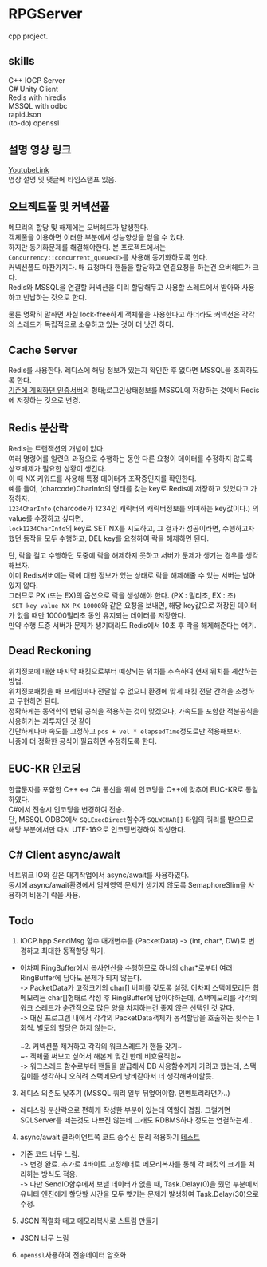 # RPGServer
cpp project.

## skills
C++ IOCP Server <br/>
C# Unity Client <br/>
Redis with hiredis <br/>
MSSQL with odbc <br/>
rapidJson <br/>
(to-do) openssl <br/>

## 설명 영상 링크
[YoutubeLink](https://youtu.be/9p8_nc-A0UU) <br/>
영상 설명 및 댓글에 타임스탬프 있음.

## 오브젝트풀 및 커넥션풀
메모리의 할당 및 해제에는 오버헤드가 발생한다. <br/>
객체풀을 이용하면 이러한 부분에서 성능향상을 얻을 수 있다. <br/>
하지만 동기화문제를 해결해야한다. 본 프로젝트에서는 ```Concurrency::concurrent_queue<T>```를 사용해 동기화하도록 한다.<br/>
커넥션풀도 마찬가지다. 매 요청마다 핸들을 할당하고 연결요청을 하는건 오버헤드가 크다. <br/>
Redis와 MSSQL을 연결할 커넥션을 미리 할당해두고 사용할 스레드에서 받아와 사용하고 반납하는 것으로 한다. <br/>

물론 명확히 말하면 사실 lock-free하게 객체풀을 사용한다고 하더라도 커넥션은 각각의 스레드가 독립적으로 소유하고 있는 것이 더 낫긴 하다.

## Cache Server
Redis를 사용한다. 레디스에 해당 정보가 있는지 확인한 후 없다면 MSSQL을 조회하도록 한다. <br/>
[기존에 계획하던 인증서버](https://github.com/SuhYC/Authentication_Server)의 형태;로그인상태정보를 MSSQL에 저장하는 것에서 Redis에 저장하는 것으로 변경.<br/>

## Redis 분산락
Redis는 트랜잭션의 개념이 없다. <br/>
여러 명령어를 일련의 과정으로 수행하는 동안 다른 요청이 데이터를 수정하지 않도록 상호배제가 필요한 상황이 생긴다. <br/>
이 때 NX 키워드를 사용해 특정 데이터가 조작중인지를 확인한다. <br/>
예를 들어, (charcode)CharInfo의 형태를 갖는 key로 Redis에 저장하고 있었다고 가정하자. <br/>
```1234CharInfo``` (charcode가 1234인 캐릭터의 캐릭터정보를 의미하는 key값이다.) 의 value를 수정하고 싶다면, <br/>
```lock1234CharInfo```의 key로 SET NX를 시도하고, 그 결과가 성공이라면, 수행하고자 했던 동작을 모두 수행하고, DEL key를 요청하여 락을 해제하면 된다. <br/>

단, 락을 걸고 수행하던 도중에 락을 해제하지 못하고 서버가 문제가 생기는 경우를 생각해보자. <br/>
이미 Redis서버에는 락에 대한 정보가 있는 상태로 락을 해제해줄 수 있는 서버는 남아있지 않다. <br/>
그러므로 PX (또는 EX)의 옵션으로 락을 생성해야 한다. (PX : 밀리초, EX : 초) <br/>
``` SET key value NX PX 10000```와 같은 요청을 보내면, 해당 key값으로 저장된 데이터가 없을 때만 10000밀리초 동안 유지되는 데이터를 저장한다. <br/>
만약 수행 도중 서버가 문제가 생기더라도 Redis에서 10초 후 락을 해제해준다는 얘기.

## Dead Reckoning
위치정보에 대한 마지막 패킷으로부터 예상되는 위치를 추측하여 현재 위치를 계산하는 방법. <br/>
위치정보패킷을 매 프레임마다 전달할 수 없으니 환경에 맞게 패킷 전달 간격을 조정하고 구현하면 된다. <br/>
정확하게는 동역학의 변위 공식을 적용하는 것이 맞겠으나, 가속도를 포함한 적분공식을 사용하기는 과투자인 것 같아 <br/>
간단하게나마 속도를 고정하고 ```pos + vel * elapsedTime```정도로만 적용해보자.<br/>
나중에 더 정확한 공식이 필요하면 수정하도록 한다.

## EUC-KR 인코딩
한글문자를 포함한 C++ <-> C# 통신을 위해 인코딩을 C++에 맞추어 EUC-KR로 통일하였다. <br/>
C#에서 전송시 인코딩을 변경하여 전송. <br/>
단, MSSQL ODBC에서 ```SQLExecDirect```함수가 ```SQLWCHAR[]``` 타입의 쿼리를 받으므로 해당 부분에서만 다시 UTF-16으로 인코딩변경하여 작성한다.

## C# Client async/await
네트워크 IO와 같은 대기작업에서 async/await를 사용하였다. <br/>
동시에 async/await환경에서 임계영역 문제가 생기지 않도록 SemaphoreSlim을 사용하여 비동기 락을 사용.

## Todo
1. IOCP.hpp SendMsg 함수 매개변수를 (PacketData) -> (int, char*, DW)로 변경하고 최대한 동적할당 막기.
 - 어차피 RingBuffer에서 복사연산을 수행하므로 하나의 char*로부터 여러 RingBuffer에 담아도 문제가 되지 않는다.<br/>
-> PacketData가 고정크기의 char[] 버퍼를 갖도록 설정. 어차피 스택메모리든 힙메모리든 char[]형태로 작성 후 RingBuffer에 담아야하는데, 스택메모리를 각각의 워크 스레드가 순간적으로 많은 양을 차지하는건 좋지 않은 선택인 것 같다.<br/>
-> 대신 프로그램 내에서 각각의 PacketData객체가 동적할당을 호출하는 횟수는 1회씩. 별도의 할당은 하지 않는다. <br/><br/>
~2. 커넥션풀 제거하고 각각의 워크스레드가 핸들 갖기~<br/>
 ~- 객체풀 써보고 싶어서 해본게 맞긴 한데 비효율적임~<br/>
-> 워크스레드 함수로부터 핸들을 발급해서 DB 사용함수까지 가려고 했는데, 스택 깊이를 생각하니 오히려 스택메모리 낭비같아서 더 생각해봐야할듯.<br/>
3. 레디스 의존도 낮추기 (MSSQL 쿼리 일부 뒤엎어야함. 인벤토리라던가..)
 - 레디스랑 분산락으로 편하게 작성한 부분이 있는데 역할이 겹침. 그럴거면 SQLServer를 떼는것도 나쁘진 않는데 그래도 RDBMS하나 정도는 연결하는게..
4. async/await 클라이언트쪽 코드 송수신 분리 적용하기 [테스트](https://github.com/SuhYC/100k_IO_EchoServer)
 - 기존 코드 너무 느림.<br/>
-> 변경 완료. 추가로 4바이트 고정헤더로 메모리복사를 통해 각 패킷의 크기를 처리하는 방식도 적용.<br/>
-> 다만 SendIO함수에서 보낼 데이터가 없을 때, Task.Delay(0)을 줬던 부분에서 유니티 엔진에게 할당할 시간을 모두 뺏기는 문제가 발생하여 Task.Delay(30)으로 수정.<br/>
5. JSON 직렬화 떼고 메모리복사로 스트림 만들기
 - JSON 너무 느림
6. ```openssl```사용하여 전송데이터 암호화
